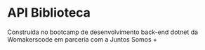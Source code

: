 # API Biblioteca

Construída no bootcamp de desenvolvimento back-end dotnet da Womakerscode em parceria com a Juntos Somos +

